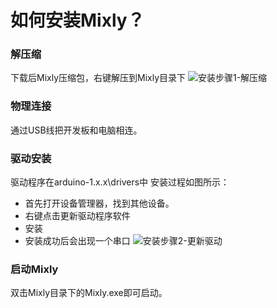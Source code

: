 # 如何安装Mixly？
### 解压缩
下载后Mixly压缩包，右键解压到Mixly目录下
![安装步骤1-解压缩](https://github.com/xbed/Mixly_Arduino/blob/master/wiki_pic/install1.jpg)
### 物理连接
通过USB线把开发板和电脑相连。
### 驱动安装
驱动程序在arduino-1.x.x\drivers中
安装过程如图所示：
* 首先打开设备管理器，找到其他设备。
* 右键点击更新驱动程序软件
* 安装
* 安装成功后会出现一个串口
![安装步骤2-更新驱动](https://github.com/xbed/Mixly_Arduino/blob/master/wiki_pic/install2.jpg)

### 启动Mixly
双击Mixly目录下的Mixly.exe即可启动。